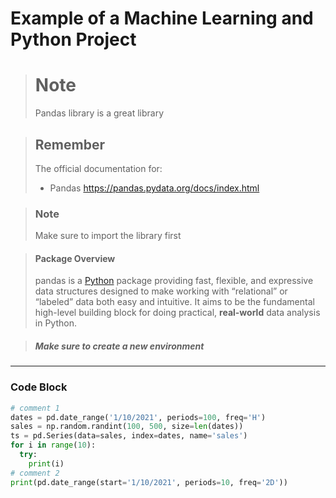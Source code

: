 # Example of a Machine Learning and Python Project

> # Note
>
> Pandas library is a great library

> ## Remember
>
> The official documentation for:
>
> * Pandas https://pandas.pydata.org/docs/index.html

> ### Note
>
> Make sure to import the library first

> #### Package Overview
>
> pandas is a [Python](https://www.python.org/) package providing fast, flexible, and expressive data structures designed to make working with “relational” or “labeled” data both easy and intuitive. It aims to be the fundamental high-level building block for doing practical, **real-world** data analysis in Python. 

> ##### Make sure to create a new environment

---

### Code Block

```python
# comment 1
dates = pd.date_range('1/10/2021', periods=100, freq='H')
sales = np.random.randint(100, 500, size=len(dates))
ts = pd.Series(data=sales, index=dates, name='sales')
for i in range(10):
  try:
    print(i)
# comment 2
print(pd.date_range(start='1/10/2021', periods=10, freq='2D'))

```

